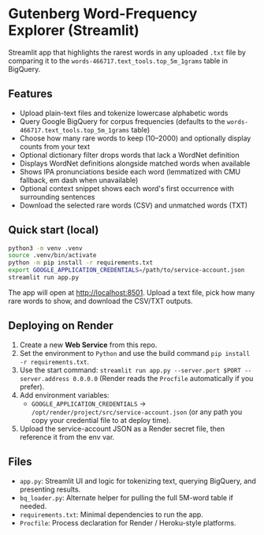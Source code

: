 # Gutenberg Word-Frequency Explorer (Streamlit)

Streamlit app that highlights the rarest words in any uploaded `.txt` file by comparing it to the `words-466717.text_tools.top_5m_1grams` table in BigQuery.

## Features
- Upload plain-text files and tokenize lowercase alphabetic words
- Query Google BigQuery for corpus frequencies (defaults to the `words-466717.text_tools.top_5m_1grams` table)
- Choose how many rare words to keep (10–2000) and optionally display counts from your text
- Optional dictionary filter drops words that lack a WordNet definition
- Displays WordNet definitions alongside matched words when available
- Shows IPA pronunciations beside each word (lemmatized with CMU fallback, em dash when unavailable)
- Optional context snippet shows each word's first occurrence with surrounding sentences
- Download the selected rare words (CSV) and unmatched words (TXT)

## Quick start (local)
```bash
python3 -m venv .venv
source .venv/bin/activate
python -m pip install -r requirements.txt
export GOOGLE_APPLICATION_CREDENTIALS=/path/to/service-account.json
streamlit run app.py
```
The app will open at <http://localhost:8501>. Upload a text file, pick how many rare words to show, and download the CSV/TXT outputs.

## Deploying on Render
1. Create a new **Web Service** from this repo.
2. Set the environment to `Python` and use the build command `pip install -r requirements.txt`.
3. Use the start command: `streamlit run app.py --server.port $PORT --server.address 0.0.0.0` (Render reads the `Procfile` automatically if you prefer).
4. Add environment variables:
   - `GOOGLE_APPLICATION_CREDENTIALS` → `/opt/render/project/src/service-account.json` (or any path you copy your credential file to at deploy time).
5. Upload the service-account JSON as a Render secret file, then reference it from the env var.

## Files
- `app.py`: Streamlit UI and logic for tokenizing text, querying BigQuery, and presenting results.
- `bq_loader.py`: Alternate helper for pulling the full 5M-word table if needed.
- `requirements.txt`: Minimal dependencies to run the app.
- `Procfile`: Process declaration for Render / Heroku-style platforms.
